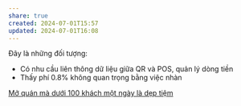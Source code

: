 ```yaml
---
share: true
created: 2024-07-01T15:57
updated: 2024-07-01T16:08
---
```

Đây là những đối tượng:
- Có nhu cầu liên thông dữ liệu giữa QR và POS, quản lý dòng tiền
- Thấy phí 0.8% không quan trọng bằng việc nhàn

[Mở quán mà dưới 100 khách một ngày là dẹp tiệm](./M%E1%BB%9F%20qu%C3%A1n%20m%C3%A0%20d%C6%B0%E1%BB%9Bi%20100%20kh%C3%A1ch%20m%E1%BB%99t%20ng%C3%A0y%20l%C3%A0%20d%E1%BA%B9p%20ti%E1%BB%87m.md)